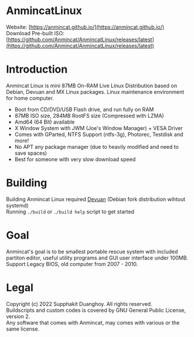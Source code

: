# AnmincatLinux
Website: [https://anmincat.github.io/](https://anmincat.github.io/) <br>
Download Pre-built ISO: [https://github.com/Anmincat/AnmincatLinux/releases/latest](https://github.com/Anmincat/AnmincatLinux/releases/latest)
# Introduction
Anmincat Linux is mini 87MB On-RAM Live Linux Distribution based on Debian, Devuan and MX Linux packages. Linux maintenance environment for home computer.
	<ul>
		<li>Boot from CD/DVD/USB Flash drive, and run fully on RAM</li>
		<li>87MB ISO size, 284MB RootFS size (Compressed with LZMA)</li>
		<li>Amd64 (64 Bit) available</li>
		<li>X Window System with JWM (Joe's Window Manager) + VESA Driver</li>
		<li>Comes with GParted, NTFS Support (ntfs-3g), Photorec, Testdisk and more!</li>
		<li>No APT any package manager (due to heavily modified and need to save spaces)</li>
		<li>Best for someone with very slow download speed</li>
      </ul>
# Building
Building Anmincat Linux required [Devuan](https://www.devuan.org) (Debian fork distribution wihtout systemd) <br>
Running ``./build`` or ``./build help`` script to get started
# Goal
Anmincat's goal is to be smallest portable rescue system with included partiton editor, useful utility programs and GUI user interface under 100MB. 
Support Legacy BIOS, old computer from 2007 - 2010.
# Legal
Copyright (c) 2022 Supphakit Duanghoy. All rights reserved. <br>
Buildscripts and custom codes is covered by GNU General Public License, version 2. <br>
Any software that comes with Anmincat, may comes with various or the same license.
